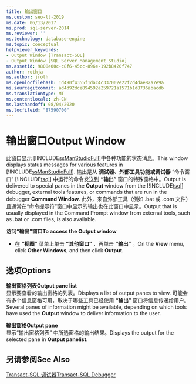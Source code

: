 ```yaml
---
title: 输出窗口
ms.custom: seo-lt-2019
ms.date: 06/13/2017
ms.prod: sql-server-2014
ms.reviewer: ''
ms.technology: database-engine
ms.topic: conceptual
helpviewer_keywords:
- Output Window [Transact-SQL]
- Output Window [SQL Server Management Studio]
ms.assetid: 9808e00c-c8f6-45cc-896e-192b8420f747
author: rothja
ms.author: jroth
ms.openlocfilehash: 1d490f4355f1dac4c337002e22f2d4dae82a7e9a
ms.sourcegitcommit: ad4d92dce894592a259721a1571b1d8736abacdb
ms.translationtype: MT
ms.contentlocale: zh-CN
ms.lasthandoff: 08/04/2020
ms.locfileid: "87590700"
---
```

# <a name="output-window"></a><span data-ttu-id="71beb-102">输出窗口</span><span class="sxs-lookup"><span data-stu-id="71beb-102">Output Window</span></span>
  <span data-ttu-id="71beb-103">此窗口显示 [!INCLUDE[ssManStudioFull](../../includes/ssmanstudiofull-md.md)]中各种功能的状态消息。</span><span class="sxs-lookup"><span data-stu-id="71beb-103">This window displays status messages for various features in [!INCLUDE[ssManStudioFull](../../includes/ssmanstudiofull-md.md)].</span></span> <span data-ttu-id="71beb-104">输出是从 **调试器、外部工具功能或调试器** “命令窗口” [!INCLUDE[tsql](../../includes/tsql-md.md)] 中运行的命令发送到 **“输出”** 窗口的特殊窗格中。</span><span class="sxs-lookup"><span data-stu-id="71beb-104">Output is delivered to special panes in the **Output** window from the [!INCLUDE[tsql](../../includes/tsql-md.md)] debugger, external tools features, or commands that are run in the debugger **Command Window**.</span></span> <span data-ttu-id="71beb-105">此外，来自外部工具（例如 .bat 或 .com 文件）且通常在“命令提示符”窗口中显示的输出也在此窗口中显示。</span><span class="sxs-lookup"><span data-stu-id="71beb-105">Output that is usually displayed in the Command Prompt window from external tools, such as .bat or .com files, is also available.</span></span>  
  
 <span data-ttu-id="71beb-106">**访问“输出”窗口**</span><span class="sxs-lookup"><span data-stu-id="71beb-106">**To access the Output window**</span></span>  
  
-   <span data-ttu-id="71beb-107">在 **“视图”** 菜单上单击 **“其他窗口”** ，再单击 **“输出”** 。</span><span class="sxs-lookup"><span data-stu-id="71beb-107">On the **View** menu, click **Other Windows**, and then click **Output**.</span></span>  
  
## <a name="options"></a><span data-ttu-id="71beb-108">选项</span><span class="sxs-lookup"><span data-stu-id="71beb-108">Options</span></span>  
 <span data-ttu-id="71beb-109">**输出窗格列表**</span><span class="sxs-lookup"><span data-stu-id="71beb-109">**Output pane list**</span></span>  
 <span data-ttu-id="71beb-110">显示要查看的输出窗格的列表。</span><span class="sxs-lookup"><span data-stu-id="71beb-110">Displays a list of output panes to view.</span></span> <span data-ttu-id="71beb-111">可能会有多个信息窗格可用，取决于哪些工具已经使用 **“输出”** 窗口将信息传递给用户。</span><span class="sxs-lookup"><span data-stu-id="71beb-111">Several panes of information might be available, depending on which tools have used the **Output** window to deliver information to the user.</span></span>  
  
 <span data-ttu-id="71beb-112">**输出窗格**</span><span class="sxs-lookup"><span data-stu-id="71beb-112">**Output pane**</span></span>  
 <span data-ttu-id="71beb-113">显示“输出窗格列表”  中所选窗格的输出结果。</span><span class="sxs-lookup"><span data-stu-id="71beb-113">Displays the output for the selected pane in **Output panelist**.</span></span>  
  
## <a name="see-also"></a><span data-ttu-id="71beb-114">另请参阅</span><span class="sxs-lookup"><span data-stu-id="71beb-114">See Also</span></span>  
 [<span data-ttu-id="71beb-115">Transact-SQL 调试器</span><span class="sxs-lookup"><span data-stu-id="71beb-115">Transact-SQL Debugger</span></span>](transact-sql-debugger.md)  
